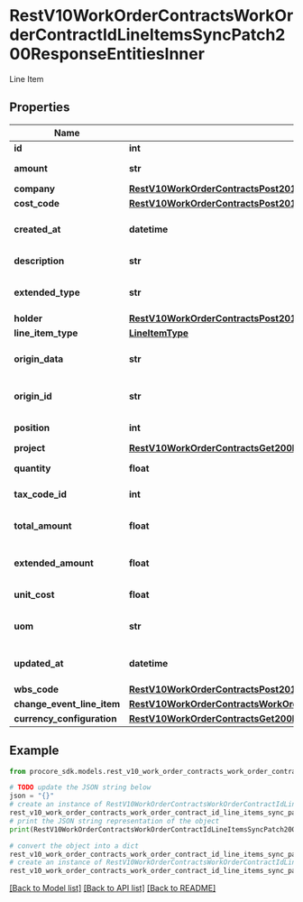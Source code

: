 # RestV10WorkOrderContractsWorkOrderContractIdLineItemsSyncPatch200ResponseEntitiesInner

Line Item

## Properties

Name | Type | Description | Notes
------------ | ------------- | ------------- | -------------
**id** | **int** | Line Item id | [optional] 
**amount** | **str** | Line Item amount | [optional] 
**company** | [**RestV10WorkOrderContractsPost201ResponseLineItemsInnerCompany**](RestV10WorkOrderContractsPost201ResponseLineItemsInnerCompany.md) |  | [optional] 
**cost_code** | [**RestV10WorkOrderContractsPost201ResponseLineItemsInnerCostCode**](RestV10WorkOrderContractsPost201ResponseLineItemsInnerCostCode.md) |  | [optional] 
**created_at** | **datetime** | Created at date and time | [optional] 
**description** | **str** | Line Item description | [optional] 
**extended_type** | **str** | Line Item extended type | [optional] 
**holder** | [**RestV10WorkOrderContractsPost201ResponseLineItemsInnerHolder**](RestV10WorkOrderContractsPost201ResponseLineItemsInnerHolder.md) |  | [optional] 
**line_item_type** | [**LineItemType**](LineItemType.md) |  | [optional] 
**origin_data** | **str** | Line Item third party data | [optional] 
**origin_id** | **str** | Line Item third party id | [optional] 
**position** | **int** | Line Item position | [optional] 
**project** | [**RestV10WorkOrderContractsGet200ResponseInnerProject**](RestV10WorkOrderContractsGet200ResponseInnerProject.md) |  | [optional] 
**quantity** | **float** | Line Item quantity | [optional] 
**tax_code_id** | **int** | Tax Code ID | [optional] 
**total_amount** | **float** | Line Item total amount | [optional] 
**extended_amount** | **float** | Line Item extended amount | [optional] 
**unit_cost** | **float** | Line Item unit cost | [optional] 
**uom** | **str** | Line Item units of measure | [optional] 
**updated_at** | **datetime** | Updated at date and time | [optional] 
**wbs_code** | [**RestV10WorkOrderContractsPost201ResponseLineItemsInnerWbsCode**](RestV10WorkOrderContractsPost201ResponseLineItemsInnerWbsCode.md) |  | [optional] 
**change_event_line_item** | [**RestV10WorkOrderContractsWorkOrderContractIdLineItemsSyncPatch200ResponseEntitiesInnerChangeEventLineItem**](RestV10WorkOrderContractsWorkOrderContractIdLineItemsSyncPatch200ResponseEntitiesInnerChangeEventLineItem.md) |  | [optional] 
**currency_configuration** | [**RestV10WorkOrderContractsGet200ResponseInnerCurrencyConfiguration**](RestV10WorkOrderContractsGet200ResponseInnerCurrencyConfiguration.md) |  | [optional] 

## Example

```python
from procore_sdk.models.rest_v10_work_order_contracts_work_order_contract_id_line_items_sync_patch200_response_entities_inner import RestV10WorkOrderContractsWorkOrderContractIdLineItemsSyncPatch200ResponseEntitiesInner

# TODO update the JSON string below
json = "{}"
# create an instance of RestV10WorkOrderContractsWorkOrderContractIdLineItemsSyncPatch200ResponseEntitiesInner from a JSON string
rest_v10_work_order_contracts_work_order_contract_id_line_items_sync_patch200_response_entities_inner_instance = RestV10WorkOrderContractsWorkOrderContractIdLineItemsSyncPatch200ResponseEntitiesInner.from_json(json)
# print the JSON string representation of the object
print(RestV10WorkOrderContractsWorkOrderContractIdLineItemsSyncPatch200ResponseEntitiesInner.to_json())

# convert the object into a dict
rest_v10_work_order_contracts_work_order_contract_id_line_items_sync_patch200_response_entities_inner_dict = rest_v10_work_order_contracts_work_order_contract_id_line_items_sync_patch200_response_entities_inner_instance.to_dict()
# create an instance of RestV10WorkOrderContractsWorkOrderContractIdLineItemsSyncPatch200ResponseEntitiesInner from a dict
rest_v10_work_order_contracts_work_order_contract_id_line_items_sync_patch200_response_entities_inner_from_dict = RestV10WorkOrderContractsWorkOrderContractIdLineItemsSyncPatch200ResponseEntitiesInner.from_dict(rest_v10_work_order_contracts_work_order_contract_id_line_items_sync_patch200_response_entities_inner_dict)
```
[[Back to Model list]](../README.md#documentation-for-models) [[Back to API list]](../README.md#documentation-for-api-endpoints) [[Back to README]](../README.md)


